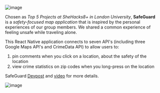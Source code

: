 ![image](https://github.com/amberhasan/shehacks8/assets/12038406/b9c68905-2187-4ee1-a648-da24b7fbc2f3)

Chosen as _Top 5 Projects at SheHacks8+ in London University_, **SafeGuard** is a _safety-focused map application_ that is inspired by the personal experiences of our group members. We shared a common experience of feeling unsafe while traveling alone. 

This React Native application connects to seven API's (including three Google Maps API's and CrimeData API) to allow users to:
1. pin comments when you click on a location, about the safety of the location
2. view crime statistics on zip codes when you long-press on the location
   
SafeGuard [Devpost](https://devpost.com/software/safeguard-10ms7z) and [video](https://youtu.be/ve4fMiMhjb0) for more details. 

![image](https://github.com/amberhasan/shehacks8/assets/12038406/1b1e8308-ea0f-488d-9de4-9774b082545e)

